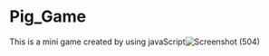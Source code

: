 # Pig_Game
This is a mini game created by using javaScript![Screenshot (504)](https://user-images.githubusercontent.com/51810326/216703612-d0742680-89ca-4ffe-ac4f-0abd0e6e80e2.png)
